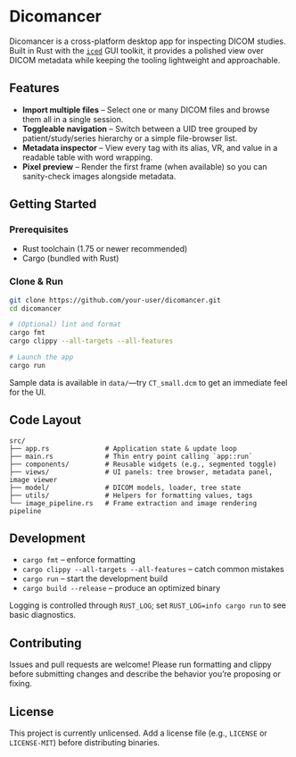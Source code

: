 # Dicomancer

Dicomancer is a cross-platform desktop app for inspecting DICOM studies. Built in Rust with the [`iced`](https://github.com/iced-rs/iced) GUI toolkit, it provides a polished view over DICOM metadata while keeping the tooling lightweight and approachable.

## Features

- **Import multiple files** – Select one or many DICOM files and browse them all in a single session.
- **Toggleable navigation** – Switch between a UID tree grouped by patient/study/series hierarchy or a simple file-browser list.
- **Metadata inspector** – View every tag with its alias, VR, and value in a readable table with word wrapping.
- **Pixel preview** – Render the first frame (when available) so you can sanity-check images alongside metadata.


## Getting Started

### Prerequisites

- Rust toolchain (1.75 or newer recommended)
- Cargo (bundled with Rust)

### Clone & Run

```bash
git clone https://github.com/your-user/dicomancer.git
cd dicomancer

# (Optional) lint and format
cargo fmt
cargo clippy --all-targets --all-features

# Launch the app
cargo run
```

Sample data is available in `data/`—try `CT_small.dcm` to get an immediate feel for the UI.

## Code Layout

```
src/
├── app.rs              # Application state & update loop
├── main.rs             # Thin entry point calling `app::run`
├── components/         # Reusable widgets (e.g., segmented toggle)
├── views/              # UI panels: tree browser, metadata panel, image viewer
├── model/              # DICOM models, loader, tree state
├── utils/              # Helpers for formatting values, tags
└── image_pipeline.rs   # Frame extraction and image rendering pipeline
```

## Development

- `cargo fmt` – enforce formatting
- `cargo clippy --all-targets --all-features` – catch common mistakes
- `cargo run` – start the development build
- `cargo build --release` – produce an optimized binary

Logging is controlled through `RUST_LOG`; set `RUST_LOG=info cargo run` to see basic diagnostics.

## Contributing

Issues and pull requests are welcome! Please run formatting and clippy before submitting changes and describe the behavior you’re proposing or fixing.

## License

This project is currently unlicensed. Add a license file (e.g., `LICENSE` or `LICENSE-MIT`) before distributing binaries.
